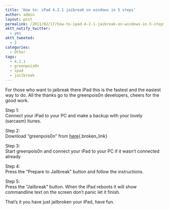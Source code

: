 ```yaml
---
title: 'How to: iPad 4.2.1 jaibreak on windows in 5 steps'
author: admin
layout: post
permalink: /2011/02/17/how-to-ipad-4-2-1-jaibreak-on-windows-in-5-steps/
aktt_notify_twitter:
  - yes
aktt_tweeted:
  - 1
categories:
  - Other
tags:
  - 4.2.1
  - greenpois0n
  - ipad
  - jailbreak
---
```

For those who want to jaibreak there iPad this is the fastest and the easiest way to do. All the thanks go to the greenpois0n developers, cheers for the good work.<!--more-->

Step 1:  
Connect your iPad to your PC and make a backup with your lovely (sarcasm) itunes.

Step 2:  
Download “greenpois0n” from [here][1]{.broken_link}

Step 3:  
Start greenpois0n and connect your iPad to your PC if it wasn&#8217;t connected already

Step 4:  
Press the “Prepare to Jailbreak” button and follow the instructions.

Step 5:  
Press the “Jailbreak” button. When the iPad reboots it will show commandline text on the screen don&#8217;t panic let it finish.

That&#8217;s it you have just jailbroken your iPad, have fun.

 [1]: http://greenpois0n.com